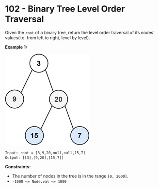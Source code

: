 # 102 - Binary Tree Level Order Traversal
Given the `root` of a binary tree, return the level order traversal of its nodes' values(i.e. from left to right, level by level).

**Example 1:**

![ex1](./assets/tree1.jpg)
```
Input: root = [3,9,20,null,null,15,7]
Output: [[3],[9,20],[15,7]]
```

**Constraints:**
- The number of nodes in the tree is in the range `[0, 2000]`.
- `-1000 <= Node.val <= 1000`
